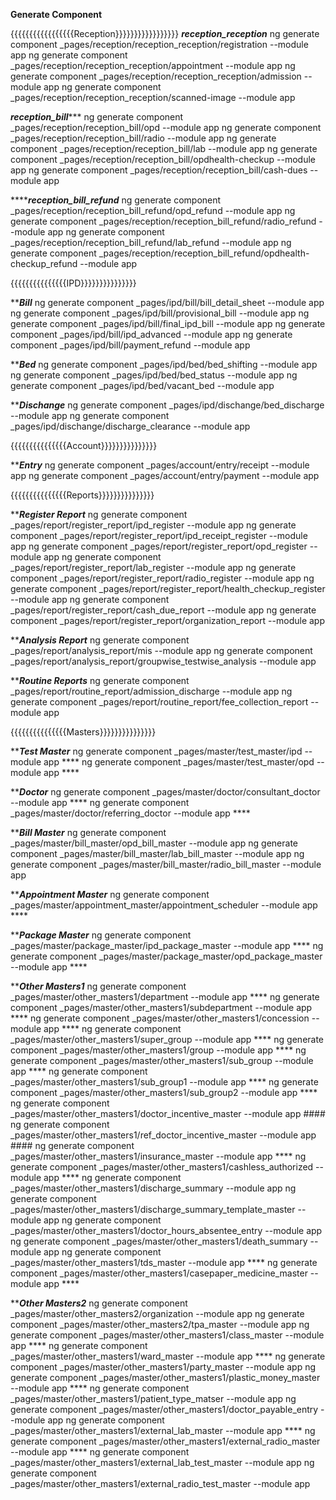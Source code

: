 **Generate Component**


{{{{{{{{{{{{{{{{{Reception}}}}}}}}}}}}}}}}}
*************reception_reception*************
ng generate component _pages/reception/reception_reception/registration --module app
ng generate component _pages/reception/reception_reception/appointment --module app
ng generate component _pages/reception/reception_reception/admission --module app
ng generate component _pages/reception/reception_reception/scanned-image --module app

*************reception_bill****************
ng generate component _pages/reception/reception_bill/opd --module app
ng generate component _pages/reception/reception_bill/radio --module app
ng generate component _pages/reception/reception_bill/lab --module app
ng generate component _pages/reception/reception_bill/opdhealth-checkup --module app
ng generate component _pages/reception/reception_bill/cash-dues --module app

*****************reception_bill_refund*************
ng generate component _pages/reception/reception_bill_refund/opd_refund --module app
ng generate component _pages/reception/reception_bill_refund/radio_refund --module app
ng generate component _pages/reception/reception_bill_refund/lab_refund --module app
ng generate component _pages/reception/reception_bill_refund/opdhealth-checkup_refund --module app



{{{{{{{{{{{{{{{IPD}}}}}}}}}}}}}}}

*******************Bill*****************
ng generate component _pages/ipd/bill/bill_detail_sheet --module app
ng generate component _pages/ipd/bill/provisional_bill --module app
ng generate component _pages/ipd/bill/final_ipd_bill --module app
ng generate component _pages/ipd/bill/ipd_advanced --module app
ng generate component _pages/ipd/bill/payment_refund --module app

*******************Bed*****************
ng generate component _pages/ipd/bed/bed_shifting --module app
ng generate component _pages/ipd/bed/bed_status --module app
ng generate component _pages/ipd/bed/vacant_bed --module app

*******************Dischange*****************
ng generate component _pages/ipd/dischange/bed_discharge --module app
ng generate component _pages/ipd/dischange/discharge_clearance --module app


{{{{{{{{{{{{{{{Account}}}}}}}}}}}}}}}

*******************Entry*****************
ng generate component _pages/account/entry/receipt --module app
ng generate component _pages/account/entry/payment --module app


{{{{{{{{{{{{{{{Reports}}}}}}}}}}}}}}}

*******************Register Report*****************
ng generate component _pages/report/register_report/ipd_register --module app
ng generate component _pages/report/register_report/ipd_receipt_register --module app
ng generate component _pages/report/register_report/opd_register --module app
ng generate component _pages/report/register_report/lab_register --module app
ng generate component _pages/report/register_report/radio_register --module app
ng generate component _pages/report/register_report/health_checkup_register --module app
ng generate component _pages/report/register_report/cash_due_report --module app
ng generate component _pages/report/register_report/organization_report --module app


*******************Analysis Report*****************
ng generate component _pages/report/analysis_report/mis --module app
ng generate component _pages/report/analysis_report/groupwise_testwise_analysis --module app

*******************Routine Reports*****************
ng generate component _pages/report/routine_report/admission_discharge --module app
ng generate component _pages/report/routine_report/fee_collection_report --module app


{{{{{{{{{{{{{{{Masters}}}}}}}}}}}}}}}

*******************Test Master*****************
ng generate component _pages/master/test_master/ipd --module app ****
ng generate component _pages/master/test_master/opd --module app ****

*******************Doctor*****************
ng generate component _pages/master/doctor/consultant_doctor --module app ****
ng generate component _pages/master/doctor/referring_doctor --module app ****

*******************Bill Master*****************
ng generate component _pages/master/bill_master/opd_bill_master --module app
ng generate component _pages/master/bill_master/lab_bill_master --module app
ng generate component _pages/master/bill_master/radio_bill_master --module app

*******************Appointment Master*****************
ng generate component _pages/master/appointment_master/appointment_scheduler --module app ****

*******************Package Master*****************
ng generate component _pages/master/package_master/ipd_package_master --module app ****
ng generate component _pages/master/package_master/opd_package_master --module app ****

*******************Other Masters1*****************
ng generate component _pages/master/other_masters1/department --module app ****
ng generate component _pages/master/other_masters1/subdepartment --module app ****
ng generate component _pages/master/other_masters1/concession --module app ****
ng generate component _pages/master/other_masters1/super_group --module app ****
ng generate component _pages/master/other_masters1/group --module app ****
ng generate component _pages/master/other_masters1/sub_group --module app ****
ng generate component _pages/master/other_masters1/sub_group1 --module app ****
ng generate component _pages/master/other_masters1/sub_group2 --module app ****
ng generate component _pages/master/other_masters1/doctor_incentive_master --module app ####
ng generate component _pages/master/other_masters1/ref_doctor_incentive_master --module app ####
ng generate component _pages/master/other_masters1/insurance_master --module app ****
ng generate component _pages/master/other_masters1/cashless_authorized --module app ****
ng generate component _pages/master/other_masters1/discharge_summary --module app
ng generate component _pages/master/other_masters1/discharge_summary_template_master --module app
ng generate component _pages/master/other_masters1/doctor_hours_absentee_entry --module app
ng generate component _pages/master/other_masters1/death_summary --module app
ng generate component _pages/master/other_masters1/tds_master --module app ****
ng generate component _pages/master/other_masters1/casepaper_medicine_master --module app ****

*******************Other Masters2*****************
ng generate component _pages/master/other_masters2/organization --module app
ng generate component _pages/master/other_masters2/tpa_master --module app
ng generate component _pages/master/other_masters1/class_master --module app ****
ng generate component _pages/master/other_masters1/ward_master --module app ****
ng generate component _pages/master/other_masters1/party_master --module app
ng generate component _pages/master/other_masters1/plastic_money_master --module app ****
ng generate component _pages/master/other_masters1/patient_type_matser --module app 
ng generate component _pages/master/other_masters1/doctor_payable_entry --module app
ng generate component _pages/master/other_masters1/external_lab_master --module app ****
ng generate component _pages/master/other_masters1/external_radio_master --module app ****
ng generate component _pages/master/other_masters1/external_lab_test_master --module app
ng generate component _pages/master/other_masters1/external_radio_test_master --module app


